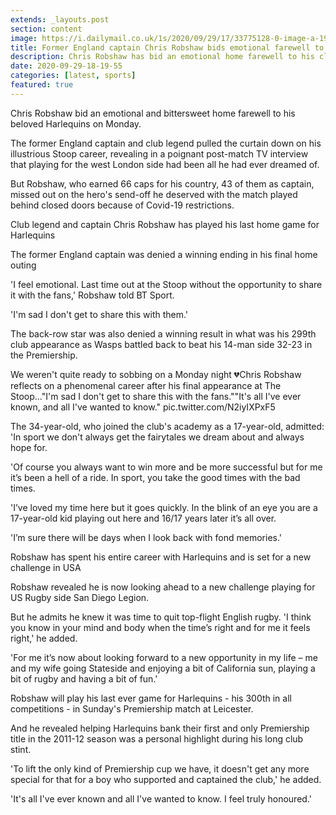 ```yaml
---
extends: _layouts.post
section: content
image: https://i.dailymail.co.uk/1s/2020/09/29/17/33775128-0-image-a-19_1601398719010.jpg 
title: Former England captain Chris Robshaw bids emotional farewell to Harlequins 
description: Chris Robshaw has bid an emotional home farewell to his club side Harlequins but the former England captains final run out at the Stoop was played without fans because of Covid-19 restrictions. 
date: 2020-09-29-18-19-55 
categories: [latest, sports] 
featured: true 
--- 
```

Chris Robshaw bid an emotional and bittersweet home farewell to his beloved Harlequins on Monday.

The former England captain and club legend pulled the curtain down on his illustrious Stoop career, revealing in a poignant post-match TV interview that playing for the west London side had been all he had ever dreamed of.

But Robshaw, who earned 66 caps for his country, 43 of them as captain, missed out on the hero's send-off he deserved with the match played behind closed doors because of Covid-19 restrictions.

Club legend and captain Chris Robshaw has played his last home game for Harlequins 

The former England captain was denied a winning ending in his final home outing 

'I feel emotional. Last time out at the Stoop without the opportunity to share it with the fans,' Robshaw told BT Sport.

'I'm sad I don't get to share this with them.'

The back-row star was also denied a winning result in what was his 299th club appearance as Wasps battled back to beat his 14-man side 32-23 in the Premiership.

We weren't quite ready to sobbing on a Monday night 💔Chris Robshaw reflects on a phenomenal career after his final appearance at The Stoop..."I'm sad I don't get to share this with the fans.""It's all I've ever known, and all I've wanted to know." pic.twitter.com/N2iyIXPxF5

The 34-year-old, who joined the club's academy as a 17-year-old, admitted: 'In sport we don't always get the fairytales we dream about and always hope for.

'Of course you always want to win more and be more successful but for me it’s been a hell of a ride. In sport, you take the good times with the bad times.

'I’ve loved my time here but it goes quickly. In the blink of an eye you are a 17-year-old kid playing out here and 16/17 years later it’s all over.

'I’m sure there will be days when I look back with fond memories.'

Robshaw has spent his entire career with Harlequins and is set for a new challenge in USA

Robshaw revealed he is now looking ahead to a new challenge playing for US Rugby side San Diego Legion.

But he admits he knew it was time to quit top-flight English rugby. 'I think you know in your mind and body when the time’s right and for me it feels right,' he added.

'For me it’s now about looking forward to a new opportunity in my life – me and my wife going Stateside and enjoying a bit of California sun, playing a bit of rugby and having a bit of fun.'

Robshaw will play his last ever game for Harlequins - his 300th in all competitions - in Sunday's Premiership match at Leicester.

And he revealed helping Harlequins bank their first and only Premiership title in the 2011-12 season was a personal highlight during his long club stint.

'To lift the only kind of Premiership cup we have, it doesn't get any more special for that for a boy who supported and captained the club,' he added.

'It's all I've ever known and all I've wanted to know. I feel truly honoured.'

